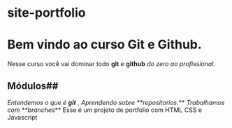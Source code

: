 # site-portfolio
# Bem vindo ao curso Git e Github.
Nesse curso você vai  dominar todo **git** e **github** _do zero ao profissional._


## Módulos##
_Entendemos o que é **git** , Aprendendo sobre **repositorios._** _Trabalhamos com **branches_**
Esse é um projeto de portfolio com HTML CSS e Javascript
